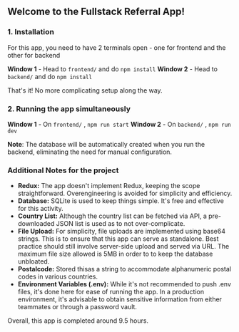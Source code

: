 
## Welcome to the Fullstack Referral App!


### 1. Installation
For this app, you need to have 2 terminals open - one for frontend and the other for backend

**Window 1** - Head to `frontend/` and do `npm install`
**Window 2** - Head to `backend/` and do `npm install`

That's it! No more complicating setup along  the way. 

### 2. Running the app simultaneously

**Window 1** - On `frontend/` , `npm run start`
**Window 2** - On `backend/` , `npm run dev`

**Note**: The database will be automatically created when you run the backend, eliminating the need for manual configuration.


### Additional Notes for the project
  
-  **Redux:** The app doesn't implement Redux, keeping the scope straightforward. Overengineering is avoided for simplicity and efficiency.
-  **Database:** SQLite is used to keep things simple. It's free and effective for this activity.
-  **Country List:** Although the country list can be fetched via API, a pre-downloaded JSON list is used as to not over-complicate.
-  **File Upload:** For simplicity, file uploads are implemented using base64 strings. This is to ensure that this app can serve as standalone. Best practice should still involve server-side upload and served via URL. The maximum file size allowed is 5MB in order to to keep the database unbloated.
-  **Postalcode:** Stored thisas a string to accommodate alphanumeric postal codes in various countries.
-  **Environment Variables (.env):** While it's not recommended to push .env files, it's done here for ease of running the app. In a production environment, it's advisable to obtain sensitive information from either teammates or through a password vault.

  

Overall, this app is completed around 9.5 hours.